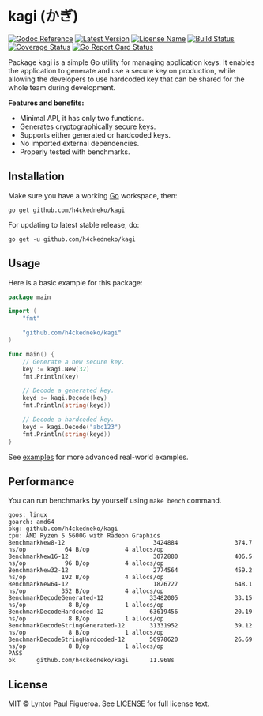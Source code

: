 # kagi (かぎ)

[![Godoc Reference](https://img.shields.io/badge/godoc-reference-blue)](https://pkg.go.dev/github.com/h4ckedneko/kagi)
[![Latest Version](https://img.shields.io/github/v/release/h4ckedneko/kagi?label=latest)](https://github.com/h4ckedneko/kagi/releases)
[![License Name](https://img.shields.io/github/license/h4ckedneko/kagi?color=blue)](https://github.com/h4ckedneko/kagi/blob/master/LICENSE)
[![Build Status](https://img.shields.io/github/actions/workflow/status/h4ckedneko/kagi/testing.yml)](https://github.com/h4ckedneko/kagi/actions?query=workflow:Testing)
[![Coverage Status](https://img.shields.io/codecov/c/github/h4ckedneko/kagi)](https://app.codecov.io/gh/h4ckedneko/kagi)
[![Go Report Card Status](https://goreportcard.com/badge/github.com/h4ckedneko/kagi)](https://goreportcard.com/report/github.com/h4ckedneko/kagi)

Package kagi is a simple Go utility for managing application keys. It enables the application to generate and use a secure key on production, while allowing the developers to use hardcoded key that can be shared for the whole team during development.

**Features and benefits:**

-   Minimal API, it has only two functions.
-   Generates cryptographically secure keys.
-   Supports either generated or hardcoded keys.
-   No imported external dependencies.
-   Properly tested with benchmarks.

## Installation

Make sure you have a working [Go](https://golang.org/doc/install) workspace, then:

```
go get github.com/h4ckedneko/kagi
```

For updating to latest stable release, do:

```
go get -u github.com/h4ckedneko/kagi
```

## Usage

Here is a basic example for this package:

```go
package main

import (
	"fmt"

	"github.com/h4ckedneko/kagi"
)

func main() {
	// Generate a new secure key.
	key := kagi.New(32)
	fmt.Println(key)

	// Decode a generated key.
	keyd := kagi.Decode(key)
	fmt.Println(string(keyd))

	// Decode a hardcoded key.
	keyd = kagi.Decode("abc123")
	fmt.Println(string(keyd))
}
```

See [examples](https://github.com/h4ckedneko/kagi/tree/master/examples) for more advanced real-world examples.

## Performance

You can run benchmarks by yourself using `make bench` command.

```
goos: linux
goarch: amd64
pkg: github.com/h4ckedneko/kagi
cpu: AMD Ryzen 5 5600G with Radeon Graphics
BenchmarkNew8-12                         3424884                374.7 ns/op           64 B/op          4 allocs/op
BenchmarkNew16-12                        3072880                406.5 ns/op           96 B/op          4 allocs/op
BenchmarkNew32-12                        2774564                459.2 ns/op          192 B/op          4 allocs/op
BenchmarkNew64-12                        1826727                648.1 ns/op          352 B/op          4 allocs/op
BenchmarkDecodeGenerated-12             33482005                33.15 ns/op            8 B/op          1 allocs/op
BenchmarkDecodeHardcoded-12             63619456                20.19 ns/op            8 B/op          1 allocs/op
BenchmarkDecodeStringGenerated-12       31331952                39.12 ns/op            8 B/op          1 allocs/op
BenchmarkDecodeStringHardcoded-12       50978620                26.69 ns/op            8 B/op          1 allocs/op
PASS
ok      github.com/h4ckedneko/kagi      11.968s
```

## License

MIT © Lyntor Paul Figueroa. See [LICENSE](https://github.com/h4ckedneko/kagi/blob/master/LICENSE) for full license text.
